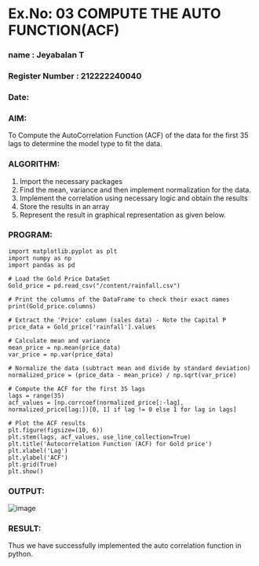 # Ex.No: 03   COMPUTE THE AUTO FUNCTION(ACF)
### name : Jeyabalan T
### Register Number : 212222240040
### Date: 

### AIM:
To Compute the AutoCorrelation Function (ACF) of the data for the first 35 lags to determine the model
type to fit the data.
### ALGORITHM:
1. Import the necessary packages
2. Find the mean, variance and then implement normalization for the data.
3. Implement the correlation using necessary logic and obtain the results
4. Store the results in an array
5. Represent the result in graphical representation as given below.
### PROGRAM:
```
import matplotlib.pyplot as plt
import numpy as np
import pandas as pd

# Load the Gold Price DataSet 
Gold_price = pd.read_csv("/content/rainfall.csv")

# Print the columns of the DataFrame to check their exact names
print(Gold_price.columns)

# Extract the 'Price' column (sales data) - Note the Capital P
price_data = Gold_price['rainfall'].values

# Calculate mean and variance
mean_price = np.mean(price_data)
var_price = np.var(price_data)

```
```
# Normalize the data (subtract mean and divide by standard deviation)
normalized_price = (price_data - mean_price) / np.sqrt(var_price)

# Compute the ACF for the first 35 lags
lags = range(35)
acf_values = [np.corrcoef(normalized_price[:-lag], normalized_price[lag:])[0, 1] if lag != 0 else 1 for lag in lags]

# Plot the ACF results
plt.figure(figsize=(10, 6))
plt.stem(lags, acf_values, use_line_collection=True)
plt.title('Autocorrelation Function (ACF) for Gold price')
plt.xlabel('Lag')
plt.ylabel('ACF')
plt.grid(True)
plt.show()

```

### OUTPUT:

![image](https://github.com/user-attachments/assets/e37eac7e-4e05-44c9-b048-d1317d48a0be)


### RESULT:
Thus we have successfully implemented the auto correlation function in python.
